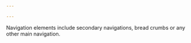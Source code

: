 ```yaml
---

---
```

Navigation elements include secondary navigations, bread crumbs or any other main navigation.
